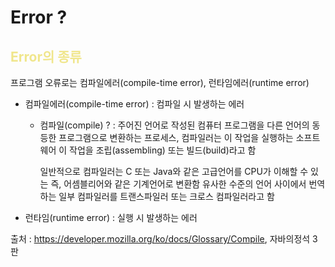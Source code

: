 # Error ?


## <span style="color:khaki">Error의 종류</span>


프로그램 오류로는 컴파일에러(compile-time error), 런타임에러(runtime error)
- 컴파일에러(compile-time error) : 컴파일 시 발생하는 에러
  * 컴파일(compile) ? 
    : 주어진 언어로 작성된 컴퓨터 프로그램을 다른 언어의 동등한 프로그램으로 변환하는 프로세스, 컴파일러는 이 작업을 실행하는 소프트웨어
    이 작업을 조립(assembling) 또는 빌드(build)라고 함

    일반적으로 컴파일러는 C 또는 Java와 같은 고급언어를 CPU가 이해할 수 있는 즉, 어셈블리어와 같은 기계언어로 변환함
    유사한 수준의 언어 사이에서 번역하는 일부 컴파일러를 트랜스파일러 또는 크로스 컴파일러라고 함

- 런타임(runtime error) : 실행 시 발생하는 에러


출처 : https://developer.mozilla.org/ko/docs/Glossary/Compile, 자바의정석 3판